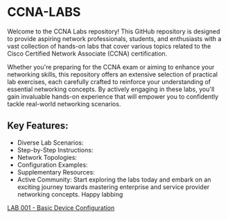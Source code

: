 # CCNA-LABS
Welcome to the CCNA Labs repository! This GitHub repository is designed to provide aspiring network professionals, students, and enthusiasts with a vast collection of hands-on labs that cover various topics related to the Cisco Certified Network Associate (CCNA) certification.

Whether you're preparing for the CCNA exam or aiming to enhance your networking skills, this repository offers an extensive selection of practical lab exercises, each carefully crafted to reinforce your understanding of essential networking concepts. By actively engaging in these labs, you'll gain invaluable hands-on experience that will empower you to confidently tackle real-world networking scenarios.

## Key Features:

* Diverse Lab Scenarios: 
* Step-by-Step Instructions:
* Network Topologies: 
* Configuration Examples: 
* Supplementary Resources: 
* Active Community:
Start exploring the labs today and embark on an exciting journey towards mastering enterprise and service provider networking concepts. Happy labbing

[LAB 001 - Basic Device Configuration](https://github.com/JoramGranger/CCNA-LABS/blob/main/LAB%20001.md)
